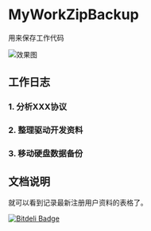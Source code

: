 # MyWorkZipBackup
用来保存工作代码

![效果图](./assets/preview.png)

## 工作日志

### 1. 分析XXX协议

### 2. 整理驱动开发资料

### 3. 移动硬盘数据备份

## 文档说明

就可以看到记录最新注册用户资料的表格了。


[![Bitdeli Badge](https://d2weczhvl823v0.cloudfront.net/luin/ranaly/trend.png)](https://bitdeli.com/free "Bitdeli Badge")

